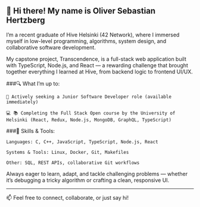 ## 👋 Hi there! My name is Oliver Sebastian Hertzberg

I’m a recent graduate of Hive Helsinki (42 Network), where I immersed myself in low-level programming, algorithms, system design, and collaborative software development.

My capstone project, Transcendence, is a full-stack web application built with TypeScript, Node.js, and React — a rewarding challenge that brought together everything I learned at Hive, from backend logic to frontend UI/UX.

###🔍 What I’m up to:

    🎯 Actively seeking a Junior Software Developer role (available immediately)

    💻 📚 Completing the Full Stack Open course by the University of Helsinki (React, Redux, Node.js, MongoDB, GraphQL, TypeScript)

###🔧 Skills & Tools:

    Languages: C, C++, JavaScript, TypeScript, Node.js, React

    Systems & Tools: Linux, Docker, Git, Makefiles

    Other: SQL, REST APIs, collaborative Git workflows

Always eager to learn, adapt, and tackle challenging problems — whether it’s debugging a tricky algorithm or crafting a clean, responsive UI.

---

📫 Feel free to connect, collaborate, or just say hi!

